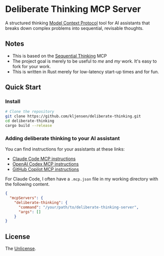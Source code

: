 # Deliberate Thinking MCP Server

A structured thinking [Model Context Protocol](https://modelcontextprotocol.io/docs/getting-started/intro)
tool for AI assistants that breaks down complex problems into sequential,
revisable thoughts.

## Notes

* This is based on the [Sequential Thinking](https://github.com/modelcontextprotocol/servers/tree/main/src/sequentialthinking)
MCP
* The project goal is merely to be useful to _me_ and _my_ work. It's
  easy to fork for your work.
* This is written in Rust merely for low-latency start-up times
  and for fun.


## Quick Start

### Install

```bash
# Clone the repository
git clone https://github.com/kljensen/deliberate-thinking.git
cd deliberate-thinking
cargo build --release
```

### Adding deliberate thinking to your AI assistant

You can find instructions for your assistants at these links:
- [Claude Code MCP instructions](https://docs.claude.com/en/docs/claude-code/mcp)
- [OpenAI Codex MCP instructions](https://github.com/openai/codex/blob/main/docs/advanced.md#model-context-protocol-mcp)
- [GitHub Copilot MCP instructions](https://docs.github.com/en/copilot/how-tos/provide-context/use-mcp/extend-copilot-chat-with-mcp)

For Claude Code, I often have a `.mcp.json` file in my working directory with the following content.

```json
{
  "mcpServers": {
    "deliberate-thinking": {
      "command": "/your/path/to/deliberate-thinking-server",
      "args": []
    }
}
```

## License

The [Unlicense](https://unlicense.org/).
